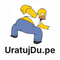 <div align="center">
  <img src="https://github.com/ZorinOnTop/uratujdu.pe/blob/98ee15086d75fc19959fa1c5977137a45ba70553/img/logo.png?raw=true" alt="uratujdupe" width="128" height="128" />
  <h1 style="margin: 0;">UratujDu.pe</h1>
</div>
